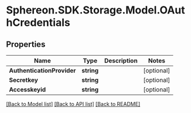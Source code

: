 # Sphereon.SDK.Storage.Model.OAuthCredentials
## Properties

Name | Type | Description | Notes
------------ | ------------- | ------------- | -------------
**AuthenticationProvider** | **string** |  | [optional] 
**Secretkey** | **string** |  | [optional] 
**Accesskeyid** | **string** |  | [optional] 

[[Back to Model list]](../README.md#documentation-for-models) [[Back to API list]](../README.md#documentation-for-api-endpoints) [[Back to README]](../README.md)

